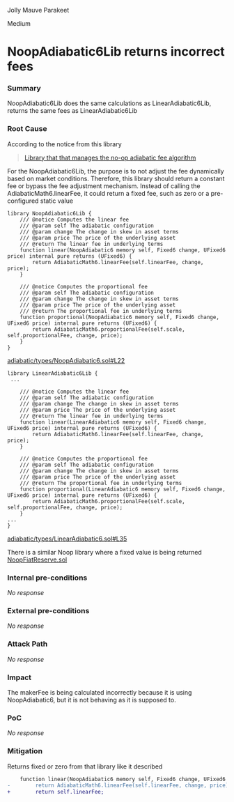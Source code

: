 Jolly Mauve Parakeet

Medium

# NoopAdiabatic6Lib returns incorrect fees

### Summary

NoopAdiabatic6Lib does the same calculations as LinearAdiabatic6Lib, returns the same fees as LinearAdiabatic6Lib

### Root Cause

According to the notice from this library
> [Library that that manages the no-op adiabatic fee algorithm](https://github.com/sherlock-audit/2024-08-perennial-v2-update-3/blob/main/root/contracts/adiabatic/types/NoopAdiabatic6.sol#L18)

For the NoopAdiabatic6Lib, the purpose is to not adjust the fee dynamically based on market conditions. Therefore, this library should return a constant fee or bypass the fee adjustment mechanism. Instead of calling the AdiabaticMath6.linearFee, it could return a fixed fee, such as zero or a pre-configured static value

```solidity
library NoopAdiabatic6Lib {
    /// @notice Computes the linear fee
    /// @param self The adiabatic configuration
    /// @param change The change in skew in asset terms
    /// @param price The price of the underlying asset
    /// @return The linear fee in underlying terms
    function linear(NoopAdiabatic6 memory self, Fixed6 change, UFixed6 price) internal pure returns (UFixed6) {
        return AdiabaticMath6.linearFee(self.linearFee, change, price);
    }

    /// @notice Computes the proportional fee
    /// @param self The adiabatic configuration
    /// @param change The change in skew in asset terms
    /// @param price The price of the underlying asset
    /// @return The proportional fee in underlying terms
    function proportional(NoopAdiabatic6 memory self, Fixed6 change, UFixed6 price) internal pure returns (UFixed6) {
        return AdiabaticMath6.proportionalFee(self.scale, self.proportionalFee, change, price);
    }
}

```
[adiabatic/types/NoopAdiabatic6.sol#L22](https://github.com/sherlock-audit/2024-08-perennial-v2-update-3/blob/main/root/contracts/adiabatic/types/NoopAdiabatic6.sol#L22)

```solidity
library LinearAdiabatic6Lib {
 ...

    /// @notice Computes the linear fee
    /// @param self The adiabatic configuration
    /// @param change The change in skew in asset terms
    /// @param price The price of the underlying asset
    /// @return The linear fee in underlying terms
    function linear(LinearAdiabatic6 memory self, Fixed6 change, UFixed6 price) internal pure returns (UFixed6) {
        return AdiabaticMath6.linearFee(self.linearFee, change, price);
    }

    /// @notice Computes the proportional fee
    /// @param self The adiabatic configuration
    /// @param change The change in skew in asset terms
    /// @param price The price of the underlying asset
    /// @return The proportional fee in underlying terms
    function proportional(LinearAdiabatic6 memory self, Fixed6 change, UFixed6 price) internal pure returns (UFixed6) {
        return AdiabaticMath6.proportionalFee(self.scale, self.proportionalFee, change, price);
    }
...
}

```
[adiabatic/types/LinearAdiabatic6.sol#L35](https://github.com/sherlock-audit/2024-08-perennial-v2-update-3/blob/main/root/contracts/adiabatic/types/LinearAdiabatic6.sol#L35)


There is a similar Noop library where a fixed value is being returned [NoopFiatReserve.sol](https://github.com/sherlock-audit/2024-08-perennial-v2-update-3/blob/main/emptyset-mono/packages/emptyset-reserve/contracts/reserve/strategy/NoopFiatReserve.sol)
### Internal pre-conditions

_No response_

### External pre-conditions

_No response_

### Attack Path

_No response_

### Impact

The makerFee is being calculated incorrectly because it is using NoopAdiabatic6, but it is not behaving as it is supposed to.

### PoC

_No response_

### Mitigation

Returns fixed or zero from that library like it described

```diff
    function linear(NoopAdiabatic6 memory self, Fixed6 change, UFixed6 price) internal pure returns (UFixed6) {
-        return AdiabaticMath6.linearFee(self.linearFee, change, price);
+        return self.linearFee;

```